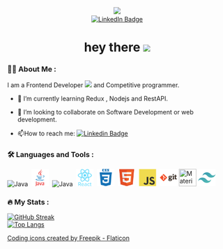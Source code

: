 <div id="header" align="center">
  <img src="https://cdn.dribbble.com/users/1059583/screenshots/4171367/coding-freak.gif" width="300"/>
</div>
<div id="badges" align="center" >
  <a href= "https://www.linkedin.com/in/unnat-das-3b5374196/" target="blank"><img src="https://img.shields.io/badge/LinkedIn-blue?style=for-the-badge&logo=linkedin&logoColor=white" alt="LinkedIn Badge"/> </a>
</div>
<h1 align="center">
  hey there
  <img src="https://media.giphy.com/media/hvRJCLFzcasrR4ia7z/giphy.gif" width="30px"/>
</h1>




### :woman_technologist: About Me :
I am a Frontend Developer <img src="https://media.giphy.com/media/WUlplcMpOCEmTGBtBW/giphy.gif" width="30"> and Competitive programmer.
- :telescope: I’m currently learning Redux , Nodejs and RestAPI.

- 💞️ I’m looking to collaborate on Software Development or web development.

- :mailbox:How to reach me: [![Linkedin Badge](https://img.shields.io/badge/-unnat-blue?style=flat&logo=Linkedin&logoColor=white)](https://www.linkedin.com/in/unnat-das-3b5374196/)


### :hammer_and_wrench: Languages and Tools :
<div>
  <img src="https://user-images.githubusercontent.com/84987518/180303873-38d2b455-cee7-4204-8200-3b96225f59de.png" title="c++" alt="Java" width="40" height="40"/>&nbsp;
  <img src="https://github.com/devicons/devicon/blob/master/icons/java/java-original-wordmark.svg" title="Java" alt="Java" width="40" height="40"/>&nbsp;
  <img src="https://user-images.githubusercontent.com/84987518/180304196-e369d65f-74d0-4ebb-83d9-1667b539d060.svg" title="Python" alt="Java" width="40"height="40"/>&nbsp;
  <img src="https://github.com/devicons/devicon/blob/master/icons/react/react-original-wordmark.svg" title="React" alt="React" width="40" height="40"/>&nbsp;
  <img src="https://github.com/devicons/devicon/blob/master/icons/css3/css3-plain-wordmark.svg"  title="CSS3" alt="CSS" width="40" height="40"/>&nbsp;
  <img src="https://github.com/devicons/devicon/blob/master/icons/html5/html5-original.svg" title="HTML5" alt="HTML" width="40" height="40"/>&nbsp;
  <img src="https://github.com/devicons/devicon/blob/master/icons/javascript/javascript-original.svg" title="JavaScript" alt="JavaScript" width="40" height="40"/>&nbsp;
  <img src="https://github.com/devicons/devicon/blob/master/icons/git/git-original-wordmark.svg" title="Git" **alt="Git" width="40" height="40"/>
  <img src="https://user-images.githubusercontent.com/84987518/183380062-f03bbc1a-6593-42aa-98af-e25431c379b8.jpg" title="MaterialUI" **alt="MatreialUI" width="40" height="40"/>
  <img src = "https://raw.githubusercontent.com/Sayo1305/unnatdas.github.io/main/resource/tailwindcss.png" alt = "TailwindCSS"width="40" height="40" />
</div>

### :fire: My Stats :
[![GitHub Streak](http://github-readme-streak-stats.herokuapp.com?user=sayo1305&theme=light&background=#fff)](https://git.io/streak-stats)
<br>
[![Top Langs](https://github-readme-stats.vercel.app/api/top-langs/?username=sayo1305&layout=compact&theme=light)](https://github.com/anuraghazra/github-readme-stats)



<a href="https://www.flaticon.com/free-icons/coding" title="coding icons">Coding icons created by Freepik - Flaticon</a>
<!---
Sayo1305/Sayo1305 is a ✨ special ✨ repository because its `README.md` (this file) appears on your GitHub profile.
You can click the Preview link to take a look at your changes.
--->
